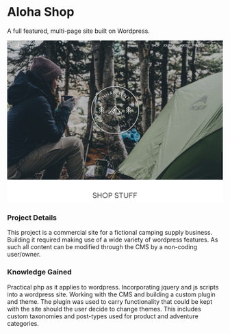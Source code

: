# Aloha Shop
A full featured, multi-page site built on Wordpress.

![Inhabitent Screenshot](https://github.com/MisterPeddler/inhabitent/blob/master/themes/inhabitent/screenshot.png)

### Project Details
This project is a commercial site for a fictional camping supply business.  Building it required making use of a wide variety of wordpress features.  As such all content can be modified through the CMS by a non-coding user/owner.

### Knowledge Gained
Practical php as it applies to wordpress.  Incorporating jquery and js scripts into a wordpress site.  Working with the CMS and building a custom plugin and theme.  The plugin was used to carry functionality that could be kept with the site should the user decide to change themes.  This includes custom taxonomies and post-types used for product and adventure categories.
